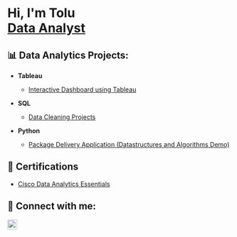 <h1>Hi, I'm Tolu <br/><a href="https://github.com/ToluShitu">Data Analyst</a>

<h2>📊 Data Analytics Projects:</h2>

- <b>Tableau</b>
  - [Interactive Dashboard using Tableau](https://public.tableau.com/app/profile/toluwalase.shitu/viz/AnAnalysisofmoviesbetween2000-2017basedonpopularityandrevenueearned/Sheet1)

- <b>SQL</b>
  - [Data Cleaning Projects ](https://github.com/ToluShitu/SQL_Projects)

- <b>Python</b>
  - [Package Delivery Application (Datastructures and Algorithms Demo)](https://github.com/joshmadakor1/Package-Delivery-Pathfinding-Algorithm)


<h2> 📑 Certifications</h2>

- [Cisco Data Analytics Essentials](https://www.credly.com/badges/cab6ca90-095f-45d9-b03c-8e7e06f9620a/public_url)


<h2> 🤳 Connect with me:</h2>


[<img align="left" alt="JoshMadakor | LinkedIn" width="22px" src="https://cdn.jsdelivr.net/npm/simple-icons@v3/icons/linkedin.svg" />][linkedin]


[linkedin]: https://linkedin.com/in/t0lu



<!--
**ToluShitu/ToluShitu** is a ✨ _special_ ✨ repository because its `README.md` (this file) appears on your GitHub profile.

Here are some ideas to get you started:

- 🔭 I’m currently working on ...
- 🌱 I’m currently learning ...
- 👯 I’m looking to collaborate on ...
- 🤔 I’m looking for help with ...
- 💬 Ask me about ...
- 📫 How to reach me: ...
- 😄 Pronouns: ...
- ⚡ Fun fact: ...
-->
